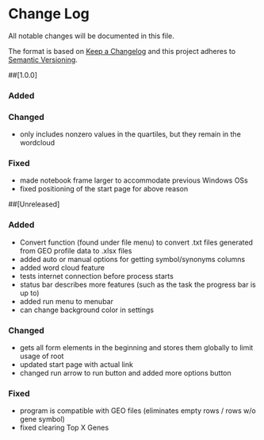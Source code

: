 # Change Log
All notable changes will be documented in this file.

The format is based on [Keep a Changelog](http://keepachangelog.com/)
and this project adheres to [Semantic Versioning](http://semver.org/).

##[1.0.0]
### Added

### Changed
- only includes nonzero values in the quartiles, but they remain in the wordcloud

### Fixed
- made notebook frame larger to accommodate previous Windows OSs
- fixed positioning of the start page for above reason

##[Unreleased]
### Added
- Convert function (found under file menu) to convert .txt files
generated from GEO profile data to .xlsx files
- added auto or manual options for getting symbol/synonyms columns
- added word cloud feature
- tests internet connection before process starts
- status bar describes more features (such as the task the progress bar is up to)
- added run menu to menubar
- can change background color in settings

### Changed
- gets all form elements in the beginning and stores them globally to limit usage of root
- updated start page with actual link
- changed run arrow to run button and added more options button

### Fixed
- program is compatible with GEO files (eliminates empty rows / rows w/o gene symbol)
- fixed clearing Top X Genes
